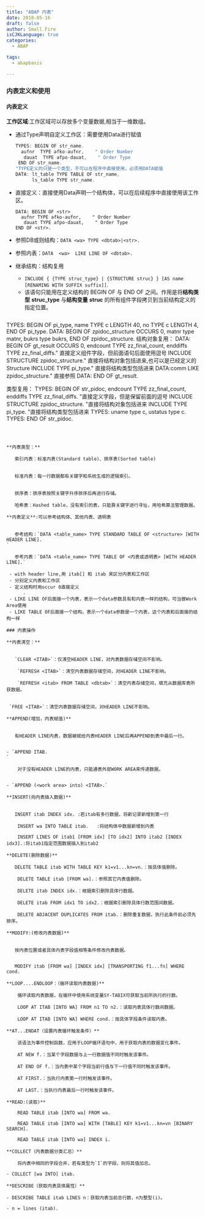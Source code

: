 ```yaml
---
title: "ABAP 内表"
date: 2018-05-16
draft: false
author: Small Fire
isCJKLanguage: true
categories: 
  - ABAP

tags: 
  - abapbasis

---
```


### 内表定义和使用

#### 内表定义

**工作区域**:工作区域可以存放多个变量数据,相当于一维数组。

- 通过Type声明自定义工作区：需要使用Data进行赋值

  ```js
  TYPES: BEGIN OF str_name.
  	aufnr  TYPE afko-aufnr,    " Order Number
     dauat  TYPE afpo-dauat,    " Order Type
   END OF str_name.
  "TYPE定义的只是一个类型，不可以在程序中直接使用，必须用DATA赋值
  DATA: lt_table TYPE TABLE OF str_name,
        ls_table TYPE str_name.
  ```

- 直接定义：直接使用Data声明一个结构体，可以在后续程序中直接使用该工作区。

  ```JS
  DATA: BEGIN OF <str>   
  	aufnr TYPE afko-aufnr,    " Order Number
     dauat TYPE afpo-dauat,    " Order Type 
  END OF <str>.
  ```

- 参照DB或则结构：`DATA <wa> TYPE <dbtab>|<str>.`


- 参照内表：`DATA  <wa>  LIKE LINE OF <dbtab>.`


- 继承结构：结构复用

  
  - `INCLUDE { {TYPE struc_type} | {STRUCTURE struc} }
            [AS name [RENAMING WITH SUFFIX suffix]]`.
  - 该语句只能用在定义结构的 BEGIN OF 与 END OF 之间。作用是将**结构类型** **struc_type** 与**结构变量** **struc** 的所有组件字段拷贝到当前结构定义的指定位置。
  
  ```JS
TYPES: BEGIN OF pi_type,
           name TYPE c LENGTH 40,
           no   TYPE c LENGTH 4,
         END OF pi_type.
  DATA: BEGIN OF zpidoc_structure OCCURS 0,
          matnr type matnr,
          bukrs type bukrs,
        END OF zpidoc_structure.
  结构对象复用：
  DATA: BEGIN OF gt_result OCCURS 0,
          endcount TYPE zz_final_count,
          enddiffs TYPE zz_final_diffs." 直接定义组件字段，但前面语句后面使用逗号
          INCLUDE STRUCTURE zpidoc_structure." 直接将结构对象包括进来,也可以是已经定义的Structure
          INCLUDE TYPE pi_type." 直接将结构类型包括进来
          DATA:comm LIKE zpidoc_structure." 直接参照
  DATA: END OF gt_result.
         
  类型复用：
  TYPES: BEGIN OF str_pidoc,
      endcount TYPE zz_final_count,
      enddiffs TYPE zz_final_diffs. "直接定义字段，但是保留前面的逗号
      INCLUDE STRUCTURE zpidoc_structure. "直接将结构对象包括进来
  	INCLUDE TYPE  pi_type.    "直接将结构类型包括进来
      TYPES: uname type c,
             ustatus type c.
  TYPES:  END OF str_pidoc.
  ```
  
  

 **内表类型：**

​	索引内表：标准内表(Standard table)、排序表(Sorted table)
​      

​	标准内表：每一行数据都有关键字和系统生成的逻辑索引。
​     

​	排序表：排序表按照关键字升序排序后再进行存储。

​	哈希表：Hashed table，没有索引的表，只能靠关键字进行寻址，用哈希算法管理数据。

**内表定义**:可以参考结构体、其他内表、透明表
    

​	参考结构：`DATA <table_name> TYPE STANDARD TABLE OF <structure> [WITH HEADER LINE].
  `  

​	参考内表：`DATA <table_name> TYPE TABLE OF <内表或透明表> [WITH HEADER LINE].`

   - with header line,用 itab[] 和 itab 来区分内表和工作区
   - 分别定义内表和工作区
   - 定义结构时用occur 0直接定义
        . 
   - LIKE LINE OF后面接一个内表，表示一个data参数具有和内表一样的结构，可当做Work Area使用
   - LIKE TABLE OF后面接一个结构，表示一个data参数是一个内表，这个内表和后面接的结构一样

### 内表操作

**内表清空：**
     

​	`CLEAR <ITAB>`：仅清空HEADER LINE，对内表数据存储空间不影响。

​    `REFRESH <ITAB>`：清空内表数据存储空间，对HEADER LINE不影响。

​    `REFRESH <itab> FROM TABLE <dbtab>`：清空内表存储空间，填充从数据库表所获数据。
​    

   `FREE <ITAB>`：清空内表数据存储空间，对HEADER LINE不影响。

**APPEND(增加，内表赋值)**
    

​	有HEADER LINE内表，数据被赋给内表HEADER LINE后再APPEND到表中最后一行。
​      

- `APPEND ITAB.
  `    

​    对于没有HEADER LINE的内表，只能通表外部WORK AREA来传递数据。
​      

- `APPEND (<work area> into) <ITAB>.`

**INSERT(向内表插入数据)**
    

​	INSERT itab INDEX idx. :若itab有多行数据，将新记录新增到第一行

​    INSERT wa INTO TABLE itab.   :将结构体中数据新增到内表

​    INSERT LINES OF itab1 [FROM idx] [TO idx2] INTO itab2 [INDEX idx3].:将itab1指定范围数据插入到itab2

**DELETE(删除数据)**

​	DELETE TABLE itab WITH TABLE KEY k1=v1...kn=vn.：按具体值删除。

​    DELETE TABLE itab [FROM wa].：参照其它内表值删除。

​    DELETE itab INDEX idx.：根据索引删除具体行数据。

​    DELETE itab FROM idx1 TO idx2.：根据索引删除具体行数范围间数据。

​    DELETE ADJACENT DUPLICATES FROM itab.：删除重复数据，执行此条件前必须先排序。

**MODIFY:(修改内表数据)**
    

​	按内表位置或者具体内表字段值相等条件修改内表数据。
​    

​	MODIFY itab [FROM wa] [INDEX idx] [TRANSPORTING f1...fn] WHERE cond.

 **LOOP....ENDLOOP：（循环读取内表数据)**

​    循环读取内表数据，在循环中使用系统变量SY-TABIX可获取当前所执行的行数。

​    LOOP AT ITAB [INTO WA] FROM n1 TO n2.：读取内表具体行数间数据。

​    LOOP AT ITAB [INTO WA] WHERE cond.：按具体字段条件读取内表。

**AT...ENDAT（设置内表循环触发条件）**

​    该语法为事件控制函数，应用于LOOP循环语句中，用于获取内表的数据变化事件。

​    AT NEW f.：当某个字段数据与上一行数据值不同时触发该事件。

​    AT END OF f.：当内表中某个字段当前行值与下一行值不同时触发该事件。

​    AT FIRST.：当执行内表第一行时触发该事件。

​    AT LAST.：当执行内表最后一行时触发该事件。

**READ:(读取)**

​    READ TABLE itab [INTO wa] FROM wa.

​    READ TABLE itab [INTO wa] WITH [TABLE] KEY k1=v1...kn=vn [BINARY SEARCH].

​    READ TABLE itab [INTO wa] INDEX i.

**COLLECT（内表数据分类汇总）**

​    将内表中相同的字段合并，若有类型为`I`的字段，则将其值加总。

- COLLECT [wa INTO] itab.

**DESCRIBE（获取内表具体属性）**

- DESCRIBE TABLE itab LINES n：获取内表当前总行数，n为整型(i)。

- n = lines (itab). 







